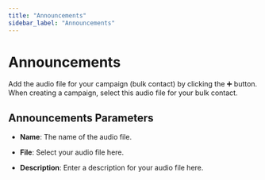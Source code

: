 ```yaml
---
title: "Announcements"
sidebar_label: "Announcements"
---
```


# Announcements

Add the audio file for your campaign (bulk contact) by clicking the ➕ button. When creating a campaign, select this audio file for your bulk contact.

## Announcements Parameters

- **Name**: The name of the audio file.

- **File**: Select your audio file here.

- **Description**: Enter a description for your audio file here.
```